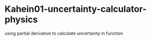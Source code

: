 # Kahein01-uncertainty-calculator-physics
using partial derivative to calculate uncertainty in function
